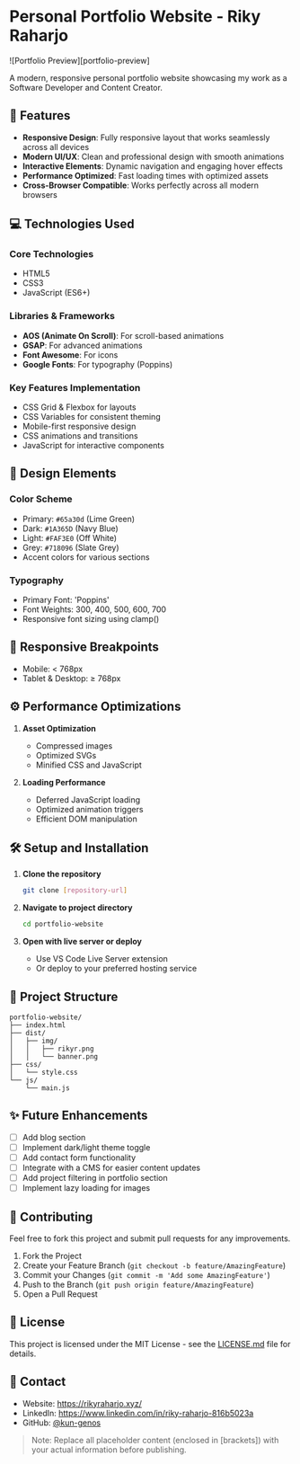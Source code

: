 # Personal Portfolio Website - Riky Raharjo

![Portfolio Preview][portfolio-preview]

A modern, responsive personal portfolio website showcasing my work as a Software Developer and Content Creator.

## 🌟 Features

- **Responsive Design**: Fully responsive layout that works seamlessly across all devices
- **Modern UI/UX**: Clean and professional design with smooth animations
- **Interactive Elements**: Dynamic navigation and engaging hover effects
- **Performance Optimized**: Fast loading times with optimized assets
- **Cross-Browser Compatible**: Works perfectly across all modern browsers

## 💻 Technologies Used

### Core Technologies
- HTML5
- CSS3
- JavaScript (ES6+)

### Libraries & Frameworks
- **AOS (Animate On Scroll)**: For scroll-based animations
- **GSAP**: For advanced animations
- **Font Awesome**: For icons
- **Google Fonts**: For typography (Poppins)

### Key Features Implementation
- CSS Grid & Flexbox for layouts
- CSS Variables for consistent theming
- Mobile-first responsive design
- CSS animations and transitions
- JavaScript for interactive components

## 🎨 Design Elements

### Color Scheme
- Primary: `#65a30d` (Lime Green)
- Dark: `#1A365D` (Navy Blue)
- Light: `#FAF3E0` (Off White)
- Grey: `#718096` (Slate Grey)
- Accent colors for various sections

### Typography
- Primary Font: 'Poppins'
- Font Weights: 300, 400, 500, 600, 700
- Responsive font sizing using clamp()

## 📱 Responsive Breakpoints

- Mobile: < 768px
- Tablet & Desktop: ≥ 768px

## ⚙️ Performance Optimizations

1. **Asset Optimization**
   - Compressed images
   - Optimized SVGs
   - Minified CSS and JavaScript

2. **Loading Performance**
   - Deferred JavaScript loading
   - Optimized animation triggers
   - Efficient DOM manipulation

## 🛠️ Setup and Installation

1. **Clone the repository**
   ```bash
   git clone [repository-url]
   ```

2. **Navigate to project directory**
   ```bash
   cd portfolio-website
   ```

3. **Open with live server or deploy**
   - Use VS Code Live Server extension
   - Or deploy to your preferred hosting service

## 📂 Project Structure

```
portfolio-website/
├── index.html
├── dist/
│   ├── img/
│   │   ├── rikyr.png
│   │   └── banner.png
├── css/
│   └── style.css
└── js/
    └── main.js
```

## ✨ Future Enhancements

- [ ] Add blog section
- [ ] Implement dark/light theme toggle
- [ ] Add contact form functionality
- [ ] Integrate with a CMS for easier content updates
- [ ] Add project filtering in portfolio section
- [ ] Implement lazy loading for images

## 🤝 Contributing

Feel free to fork this project and submit pull requests for any improvements.

1. Fork the Project
2. Create your Feature Branch (`git checkout -b feature/AmazingFeature`)
3. Commit your Changes (`git commit -m 'Add some AmazingFeature'`)
4. Push to the Branch (`git push origin feature/AmazingFeature`)
5. Open a Pull Request

## 📄 License

This project is licensed under the MIT License - see the [LICENSE.md](LICENSE.md) file for details.

## 👤 Contact

- Website: https://rikyraharjo.xyz/
- LinkedIn: https://www.linkedin.com/in/riky-raharjo-816b5023a
- GitHub: [@kun-genos](https://github.com/kun-genos)

> Note: Replace all placeholder content (enclosed in [brackets]) with your actual information before publishing.
